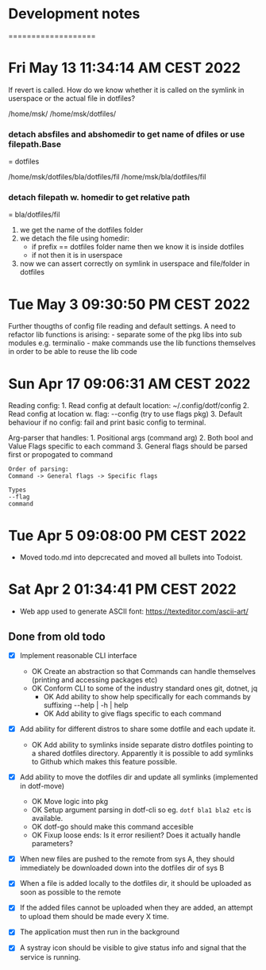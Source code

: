 # Development notes
===================

# Fri May 13 11:34:14 AM CEST 2022
If revert is called. How do we know whether it is called on the symlink in userspace or the actual
file in dotfiles?

/home/msk/
/home/msk/dotfiles/

### detach absfiles and abshomedir to get name of dfiles or use filepath.Base
= dotfiles

/home/msk/dotfiles/bla/dotfiles/fil
/home/msk/bla/dotfiles/fil

### detach filepath w. homedir to get relative path
= bla/dotfiles/fil

1. we get the name of the dotfiles folder
2. we detach the file using homedir:
	- if prefix == dotfiles folder name then we know it is inside dotfiles
	- if not then it is in userspace
3. now we can assert correctly on symlink in userspace and file/folder in dotfiles


# Tue May  3 09:30:50 PM CEST 2022
Further thougths of config file reading and default settings.
A need to refactor lib functions is arising:
	- separate some of the pkg libs into sub modules e.g. terminalio
	- make commands use the lib functions themselves in order to be able to reuse the lib code

# Sun Apr 17 09:06:31 AM CEST 2022
Reading config:
	1. Read config at default location: ~/.config/dotf/config
	2. Read config at location w. flag: --config (try to use flags pkg)
	3. Default behaviour if no config: fail and print basic config to terminal.

Arg-parser that handles:
	1. Positional args (command arg)
	2. Both bool and Value Flags specific to each command
	3. General flags should be parsed first or propogated to command

	Order of parsing: 
	Command -> General flags -> Specific flags

	Types
	--flag
	command

# Tue Apr  5 09:08:00 PM CEST 2022
- Moved todo.md into depcrecated and moved all bullets into Todoist.

# Sat Apr  2 01:34:41 PM CEST 2022
- Web app used to generate ASCII font: https://texteditor.com/ascii-art/

## Done from old todo
- [x] Implement reasonable CLI interface
	- OK Create an abstraction so that Commands can handle themselves (printing and accessing packages etc)
	- OK Conform CLI to some of the industry standard ones git, dotnet, jq
		- OK Add ability to show help specifically for each commands by suffixing --help | -h | help
		- OK Add ability to give flags specific to each command

- [x] Add ability for different distros to share some dotfile and each update it.
	- OK Add ability to symlinks inside separate distro dotfiles pointing to
		  a shared dotfiles directory. Apparently it is possible to add symlinks to Github which makes this feature possible.
- [x] Add ability to move the dotfiles dir and update all symlinks (implemented in dotf-move)
	- OK Move logic into pkg
	- OK Setup argument parsing in dotf-cli so eg. `dotf bla1 bla2 etc` is available.
	- OK dotf-go should make this command accesible
	- OK Fixup loose ends: Is it error resilient? Does it actually handle parameters?

- [x] When new files are pushed to the remote from sys A, they should immediately be downloaded down into the dotfiles dir of sys B
- [x] When a file is added locally to the dotfiles dir, it should be uploaded as soon as possible to the remote
- [x] If the added files cannot be uploaded when they are added, an attempt to upload them should be made every X time.
- [x] The application must then run in the background
- [x] A systray icon should be visible to give status info and signal that the service is running.

